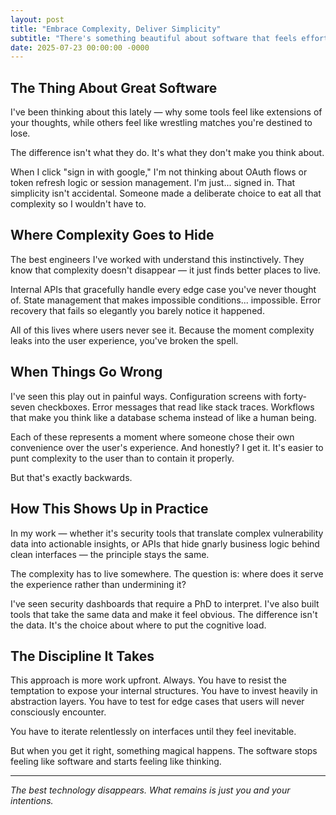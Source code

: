 ```yaml
---
layout: post
title: "Embrace Complexity, Deliver Simplicity"
subtitle: "There's something beautiful about software that feels effortless. Behind that effortlessness is a choice most people never see."
date: 2025-07-23 00:00:00 -0000
---
```


## The Thing About Great Software

I've been thinking about this lately — why some tools feel like extensions of your thoughts, while others feel like wrestling matches you're destined to lose.

The difference isn't what they do. It's what they don't make you think about.

When I click "sign in with google," I'm not thinking about OAuth flows or token refresh logic or session management. I'm just... signed in. That simplicity isn't accidental. Someone made a deliberate choice to eat all that complexity so I wouldn't have to.

## Where Complexity Goes to Hide

The best engineers I've worked with understand this instinctively. They know that complexity doesn't disappear — it just finds better places to live.

Internal APIs that gracefully handle every edge case you've never thought of. State management that makes impossible conditions... impossible. Error recovery that fails so elegantly you barely notice it happened.

All of this lives where users never see it. Because the moment complexity leaks into the user experience, you've broken the spell.

## When Things Go Wrong

I've seen this play out in painful ways. Configuration screens with forty-seven checkboxes. Error messages that read like stack traces. Workflows that make you think like a database schema instead of like a human being.

Each of these represents a moment where someone chose their own convenience over the user's experience. And honestly? I get it. It's easier to punt complexity to the user than to contain it properly.

But that's exactly backwards.

## How This Shows Up in Practice

In my work — whether it's security tools that translate complex vulnerability data into actionable insights, or APIs that hide gnarly business logic behind clean interfaces — the principle stays the same.

The complexity has to live somewhere. The question is: where does it serve the experience rather than undermining it?

I've seen security dashboards that require a PhD to interpret. I've also built tools that take the same data and make it feel obvious. The difference isn't the data. It's the choice about where to put the cognitive load.

## The Discipline It Takes

This approach is more work upfront. Always. You have to resist the temptation to expose your internal structures. You have to invest heavily in abstraction layers. You have to test for edge cases that users will never consciously encounter.

You have to iterate relentlessly on interfaces until they feel inevitable.

But when you get it right, something magical happens. The software stops feeling like software and starts feeling like thinking.

---

*The best technology disappears. What remains is just you and your intentions.*